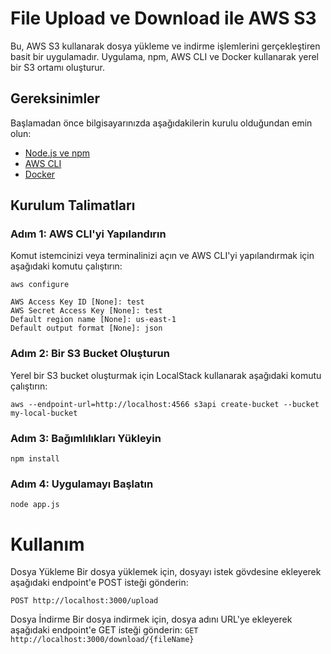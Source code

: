# File Upload ve Download ile AWS S3

Bu, AWS S3 kullanarak dosya yükleme ve indirme işlemlerini gerçekleştiren basit bir uygulamadır. Uygulama, npm, AWS CLI ve Docker kullanarak yerel bir S3 ortamı oluşturur.

## Gereksinimler

Başlamadan önce bilgisayarınızda aşağıdakilerin kurulu olduğundan emin olun:

- [Node.js ve npm](https://nodejs.org/)
- [AWS CLI](https://aws.amazon.com/cli/)
- [Docker](https://www.docker.com/)

## Kurulum Talimatları

### Adım 1: AWS CLI'yi Yapılandırın

Komut istemcinizi veya terminalinizi açın ve AWS CLI'yi yapılandırmak için aşağıdaki komutu çalıştırın:

```
aws configure

AWS Access Key ID [None]: test
AWS Secret Access Key [None]: test
Default region name [None]: us-east-1
Default output format [None]: json
```


### Adım 2: Bir S3 Bucket Oluşturun

Yerel bir S3 bucket oluşturmak için LocalStack kullanarak aşağıdaki komutu çalıştırın:

```
aws --endpoint-url=http://localhost:4566 s3api create-bucket --bucket my-local-bucket
```

### Adım 3: Bağımlılıkları Yükleyin

```
npm install
```

### Adım 4: Uygulamayı Başlatın

```
node app.js
```

# Kullanım

Dosya Yükleme
Bir dosya yüklemek için, dosyayı istek gövdesine ekleyerek aşağıdaki endpoint'e POST isteği gönderin:

`
POST http://localhost:3000/upload
`

Dosya İndirme
Bir dosya indirmek için, dosya adını URL'ye ekleyerek aşağıdaki endpoint'e GET isteği gönderin:
`
GET http://localhost:3000/download/{fileName}
`





